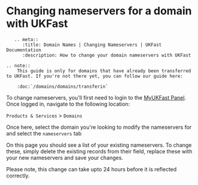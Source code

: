 # Changing nameservers for a domain with UKFast

```eval_rst
   .. meta::
      :title: Domain Names | Changing Nameservers | UKFast Documentation
      :description: How to change your domain nameservers with UKFast

.. note::
    This guide is only for domains that have already been transferred to UKFast. If you're not there yet, you can follow our guide here:

    :doc:`/domains/domains/transferin`
```

To change nameservers, you'll first need to login to the [MyUKFast Panel](https://my.ukfast.co.uk). Once logged in, navigate to the following location:

`Products & Services` > `Domains`

Once here, select the domain you're looking to modify the nameservers for and select the `nameservers` tab

On this page you should see a list of your existing nameservers. To change these, simply delete the existing records from their field, replace these with your new nameservers and save your changes.

Please note, this change can take upto 24 hours before it is reflected correctly.